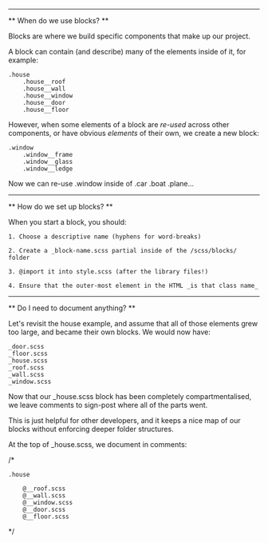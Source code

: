 ----

** When do we use blocks? **

Blocks are where we build specific components that make up our project.

A block can contain (and describe) many of the elements inside of it, for example:

    .house
        .house__roof
        .house__wall
        .house__window
        .house__door
        .house__floor

However, when some elements of a block are *re-used* across other components, or have obvious *elements* of their own, we create a new block:

    .window
        .window__frame
        .window__glass
        .window__ledge

Now we can re-use .window inside of .car .boat .plane...

----

** How do we set up blocks? **

When you start a block, you should:

    1. Choose a descriptive name (hyphens for word-breaks)

    2. Create a _block-name.scss partial inside of the /scss/blocks/ folder

    3. @import it into style.scss (after the library files!)

    4. Ensure that the outer-most element in the HTML _is that class name_

----

** Do I need to document anything? **

Let's revisit the house example, and assume that all of those elements grew too large, and became their own blocks. We would now have:

    _door.scss
    _floor.scss
    _house.scss
    _roof.scss
    _wall.scss
    _window.scss

Now that our _house.scss block has been completely compartmentalised, we leave comments to sign-post where all of the parts went.

This is just helpful for other developers, and it keeps a nice map of our blocks without enforcing deeper folder structures.

At the top of _house.scss, we document in comments:

/*

    .house

        @__roof.scss
        @__wall.scss
        @__window.scss
        @__door.scss
        @__floor.scss

*/
